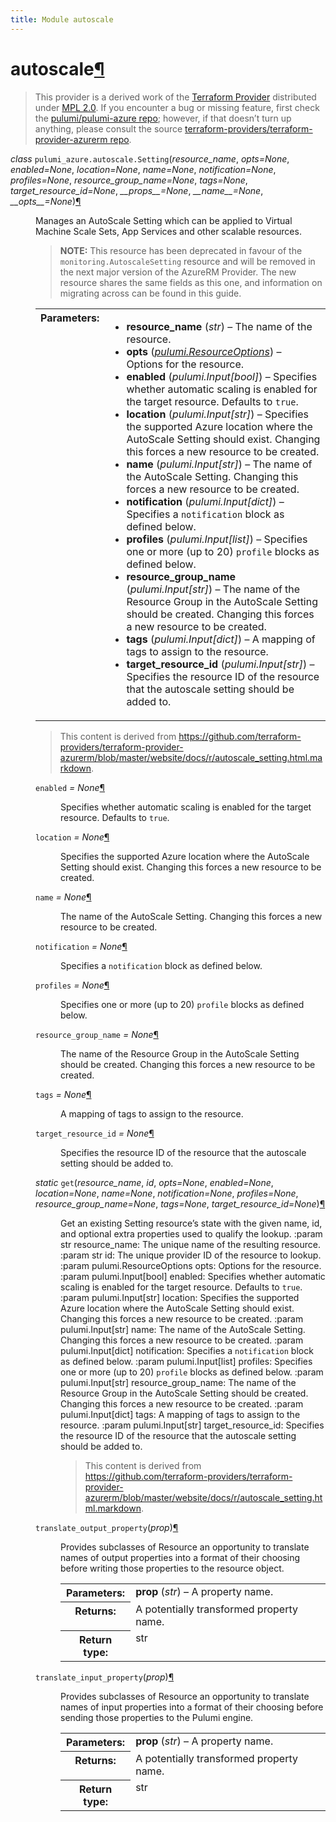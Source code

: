 ```yaml
---
title: Module autoscale
---
```


<div class="section" id="autoscale">
<h1>autoscale<a class="headerlink" href="#autoscale" title="Permalink to this headline">¶</a></h1>
<blockquote>
<div>This provider is a derived work of the <a class="reference external" href="https://github.com/terraform-providers/terraform-provider-azurerm">Terraform Provider</a> distributed under
<a class="reference external" href="https://www.mozilla.org/en-US/MPL/2.0/">MPL 2.0</a>. If you encounter a bug or missing feature, first check the
<a class="reference external" href="https://github.com/pulumi/pulumi-azure/issues">pulumi/pulumi-azure repo</a>; however, if that doesn’t turn up
anything, please consult the source <a class="reference external" href="https://github.com/terraform-providers/terraform-provider-azurerm/issues">terraform-providers/terraform-provider-azurerm repo</a>.</div></blockquote>
<span class="target" id="module-pulumi_azure.autoscale"></span><dl class="class">
<dt id="pulumi_azure.autoscale.Setting">
<em class="property">class </em><code class="descclassname">pulumi_azure.autoscale.</code><code class="descname">Setting</code><span class="sig-paren">(</span><em>resource_name</em>, <em>opts=None</em>, <em>enabled=None</em>, <em>location=None</em>, <em>name=None</em>, <em>notification=None</em>, <em>profiles=None</em>, <em>resource_group_name=None</em>, <em>tags=None</em>, <em>target_resource_id=None</em>, <em>__props__=None</em>, <em>__name__=None</em>, <em>__opts__=None</em><span class="sig-paren">)</span><a class="headerlink" href="#pulumi_azure.autoscale.Setting" title="Permalink to this definition">¶</a></dt>
<dd><p>Manages an AutoScale Setting which can be applied to Virtual Machine Scale Sets, App Services and other scalable resources.</p>
<blockquote>
<div><strong>NOTE:</strong> This resource has been deprecated in favour of the <code class="docutils literal notranslate"><span class="pre">monitoring.AutoscaleSetting</span></code> resource and will be removed in the next major version of the AzureRM Provider. The new resource shares the same fields as this one, and information on migrating across can be found in this guide.</div></blockquote>
<table class="docutils field-list" frame="void" rules="none">
<col class="field-name" />
<col class="field-body" />
<tbody valign="top">
<tr class="field-odd field"><th class="field-name">Parameters:</th><td class="field-body"><ul class="first last simple">
<li><strong>resource_name</strong> (<em>str</em>) – The name of the resource.</li>
<li><strong>opts</strong> (<a class="reference internal" href="../../pulumi/#pulumi.ResourceOptions" title="pulumi.ResourceOptions"><em>pulumi.ResourceOptions</em></a>) – Options for the resource.</li>
<li><strong>enabled</strong> (<em>pulumi.Input</em><em>[</em><em>bool</em><em>]</em>) – Specifies whether automatic scaling is enabled for the target resource. Defaults to <code class="docutils literal notranslate"><span class="pre">true</span></code>.</li>
<li><strong>location</strong> (<em>pulumi.Input</em><em>[</em><em>str</em><em>]</em>) – Specifies the supported Azure location where the AutoScale Setting should exist. Changing this forces a new resource to be created.</li>
<li><strong>name</strong> (<em>pulumi.Input</em><em>[</em><em>str</em><em>]</em>) – The name of the AutoScale Setting. Changing this forces a new resource to be created.</li>
<li><strong>notification</strong> (<em>pulumi.Input</em><em>[</em><em>dict</em><em>]</em>) – Specifies a <code class="docutils literal notranslate"><span class="pre">notification</span></code> block as defined below.</li>
<li><strong>profiles</strong> (<em>pulumi.Input</em><em>[</em><em>list</em><em>]</em>) – Specifies one or more (up to 20) <code class="docutils literal notranslate"><span class="pre">profile</span></code> blocks as defined below.</li>
<li><strong>resource_group_name</strong> (<em>pulumi.Input</em><em>[</em><em>str</em><em>]</em>) – The name of the Resource Group in the AutoScale Setting should be created. Changing this forces a new resource to be created.</li>
<li><strong>tags</strong> (<em>pulumi.Input</em><em>[</em><em>dict</em><em>]</em>) – A mapping of tags to assign to the resource.</li>
<li><strong>target_resource_id</strong> (<em>pulumi.Input</em><em>[</em><em>str</em><em>]</em>) – Specifies the resource ID of the resource that the autoscale setting should be added to.</li>
</ul>
</td>
</tr>
</tbody>
</table>
<blockquote>
<div>This content is derived from <a class="reference external" href="https://github.com/terraform-providers/terraform-provider-azurerm/blob/master/website/docs/r/autoscale_setting.html.markdown">https://github.com/terraform-providers/terraform-provider-azurerm/blob/master/website/docs/r/autoscale_setting.html.markdown</a>.</div></blockquote>
<dl class="attribute">
<dt id="pulumi_azure.autoscale.Setting.enabled">
<code class="descname">enabled</code><em class="property"> = None</em><a class="headerlink" href="#pulumi_azure.autoscale.Setting.enabled" title="Permalink to this definition">¶</a></dt>
<dd><p>Specifies whether automatic scaling is enabled for the target resource. Defaults to <code class="docutils literal notranslate"><span class="pre">true</span></code>.</p>
</dd></dl>

<dl class="attribute">
<dt id="pulumi_azure.autoscale.Setting.location">
<code class="descname">location</code><em class="property"> = None</em><a class="headerlink" href="#pulumi_azure.autoscale.Setting.location" title="Permalink to this definition">¶</a></dt>
<dd><p>Specifies the supported Azure location where the AutoScale Setting should exist. Changing this forces a new resource to be created.</p>
</dd></dl>

<dl class="attribute">
<dt id="pulumi_azure.autoscale.Setting.name">
<code class="descname">name</code><em class="property"> = None</em><a class="headerlink" href="#pulumi_azure.autoscale.Setting.name" title="Permalink to this definition">¶</a></dt>
<dd><p>The name of the AutoScale Setting. Changing this forces a new resource to be created.</p>
</dd></dl>

<dl class="attribute">
<dt id="pulumi_azure.autoscale.Setting.notification">
<code class="descname">notification</code><em class="property"> = None</em><a class="headerlink" href="#pulumi_azure.autoscale.Setting.notification" title="Permalink to this definition">¶</a></dt>
<dd><p>Specifies a <code class="docutils literal notranslate"><span class="pre">notification</span></code> block as defined below.</p>
</dd></dl>

<dl class="attribute">
<dt id="pulumi_azure.autoscale.Setting.profiles">
<code class="descname">profiles</code><em class="property"> = None</em><a class="headerlink" href="#pulumi_azure.autoscale.Setting.profiles" title="Permalink to this definition">¶</a></dt>
<dd><p>Specifies one or more (up to 20) <code class="docutils literal notranslate"><span class="pre">profile</span></code> blocks as defined below.</p>
</dd></dl>

<dl class="attribute">
<dt id="pulumi_azure.autoscale.Setting.resource_group_name">
<code class="descname">resource_group_name</code><em class="property"> = None</em><a class="headerlink" href="#pulumi_azure.autoscale.Setting.resource_group_name" title="Permalink to this definition">¶</a></dt>
<dd><p>The name of the Resource Group in the AutoScale Setting should be created. Changing this forces a new resource to be created.</p>
</dd></dl>

<dl class="attribute">
<dt id="pulumi_azure.autoscale.Setting.tags">
<code class="descname">tags</code><em class="property"> = None</em><a class="headerlink" href="#pulumi_azure.autoscale.Setting.tags" title="Permalink to this definition">¶</a></dt>
<dd><p>A mapping of tags to assign to the resource.</p>
</dd></dl>

<dl class="attribute">
<dt id="pulumi_azure.autoscale.Setting.target_resource_id">
<code class="descname">target_resource_id</code><em class="property"> = None</em><a class="headerlink" href="#pulumi_azure.autoscale.Setting.target_resource_id" title="Permalink to this definition">¶</a></dt>
<dd><p>Specifies the resource ID of the resource that the autoscale setting should be added to.</p>
</dd></dl>

<dl class="staticmethod">
<dt id="pulumi_azure.autoscale.Setting.get">
<em class="property">static </em><code class="descname">get</code><span class="sig-paren">(</span><em>resource_name</em>, <em>id</em>, <em>opts=None</em>, <em>enabled=None</em>, <em>location=None</em>, <em>name=None</em>, <em>notification=None</em>, <em>profiles=None</em>, <em>resource_group_name=None</em>, <em>tags=None</em>, <em>target_resource_id=None</em><span class="sig-paren">)</span><a class="headerlink" href="#pulumi_azure.autoscale.Setting.get" title="Permalink to this definition">¶</a></dt>
<dd><p>Get an existing Setting resource’s state with the given name, id, and optional extra
properties used to qualify the lookup.
:param str resource_name: The unique name of the resulting resource.
:param str id: The unique provider ID of the resource to lookup.
:param pulumi.ResourceOptions opts: Options for the resource.
:param pulumi.Input[bool] enabled: Specifies whether automatic scaling is enabled for the target resource. Defaults to <code class="docutils literal notranslate"><span class="pre">true</span></code>.
:param pulumi.Input[str] location: Specifies the supported Azure location where the AutoScale Setting should exist. Changing this forces a new resource to be created.
:param pulumi.Input[str] name: The name of the AutoScale Setting. Changing this forces a new resource to be created.
:param pulumi.Input[dict] notification: Specifies a <code class="docutils literal notranslate"><span class="pre">notification</span></code> block as defined below.
:param pulumi.Input[list] profiles: Specifies one or more (up to 20) <code class="docutils literal notranslate"><span class="pre">profile</span></code> blocks as defined below.
:param pulumi.Input[str] resource_group_name: The name of the Resource Group in the AutoScale Setting should be created. Changing this forces a new resource to be created.
:param pulumi.Input[dict] tags: A mapping of tags to assign to the resource.
:param pulumi.Input[str] target_resource_id: Specifies the resource ID of the resource that the autoscale setting should be added to.</p>
<blockquote>
<div>This content is derived from <a class="reference external" href="https://github.com/terraform-providers/terraform-provider-azurerm/blob/master/website/docs/r/autoscale_setting.html.markdown">https://github.com/terraform-providers/terraform-provider-azurerm/blob/master/website/docs/r/autoscale_setting.html.markdown</a>.</div></blockquote>
</dd></dl>

<dl class="method">
<dt id="pulumi_azure.autoscale.Setting.translate_output_property">
<code class="descname">translate_output_property</code><span class="sig-paren">(</span><em>prop</em><span class="sig-paren">)</span><a class="headerlink" href="#pulumi_azure.autoscale.Setting.translate_output_property" title="Permalink to this definition">¶</a></dt>
<dd><p>Provides subclasses of Resource an opportunity to translate names of output properties
into a format of their choosing before writing those properties to the resource object.</p>
<table class="docutils field-list" frame="void" rules="none">
<col class="field-name" />
<col class="field-body" />
<tbody valign="top">
<tr class="field-odd field"><th class="field-name">Parameters:</th><td class="field-body"><strong>prop</strong> (<em>str</em>) – A property name.</td>
</tr>
<tr class="field-even field"><th class="field-name">Returns:</th><td class="field-body">A potentially transformed property name.</td>
</tr>
<tr class="field-odd field"><th class="field-name">Return type:</th><td class="field-body">str</td>
</tr>
</tbody>
</table>
</dd></dl>

<dl class="method">
<dt id="pulumi_azure.autoscale.Setting.translate_input_property">
<code class="descname">translate_input_property</code><span class="sig-paren">(</span><em>prop</em><span class="sig-paren">)</span><a class="headerlink" href="#pulumi_azure.autoscale.Setting.translate_input_property" title="Permalink to this definition">¶</a></dt>
<dd><p>Provides subclasses of Resource an opportunity to translate names of input properties into
a format of their choosing before sending those properties to the Pulumi engine.</p>
<table class="docutils field-list" frame="void" rules="none">
<col class="field-name" />
<col class="field-body" />
<tbody valign="top">
<tr class="field-odd field"><th class="field-name">Parameters:</th><td class="field-body"><strong>prop</strong> (<em>str</em>) – A property name.</td>
</tr>
<tr class="field-even field"><th class="field-name">Returns:</th><td class="field-body">A potentially transformed property name.</td>
</tr>
<tr class="field-odd field"><th class="field-name">Return type:</th><td class="field-body">str</td>
</tr>
</tbody>
</table>
</dd></dl>

</dd></dl>

</div>
